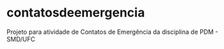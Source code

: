 # contatosdeemergencia
Projeto para atividade de Contatos de Emergência da disciplina de PDM - SMD/UFC 
